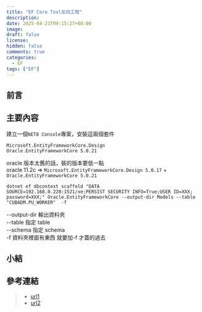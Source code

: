 ```yaml
---
title: "EF Core Tool反向工程"
description:
date: 2025-04-21T09:15:27+08:00
image:
draft: false
license:
hidden: false
comments: true
categories:
  - EF
tags: ["EF"]
---
```


## 前言

## 主要內容

建立一個`NET8 Console`專案，安裝這兩個套件

```
Microsoft.EntityFrameworkCore.Design
Oracle.EntityFrameworkCore 5.0.21
```

oracle 版本太舊的話，裝的版本要低一點  
oracle 11.2c => `Microsoft.EntityFrameworkCore.Design 5.0.17` + `Oracle.EntityFrameworkCore 5.0.21`

```command
dotnet ef dbcontext scaffold "DATA SOURCE=192.168.0.220:1521/xe;PERSIST SECURITY INFO=True;USER ID=XXX; password=XXX;" Oracle.EntityFrameworkCore --output-dir Models --table "CUBADM.PU_WORKER"  -f
```

--output-dir 輸出資料夾  
--table 指定 table  
--schema 指定 schema  
-f 資料夾裡面有東西 就要加-f 才蓋的過去

## 小結

## 參考連結

> - [url1](https://)
> - [url2]()
